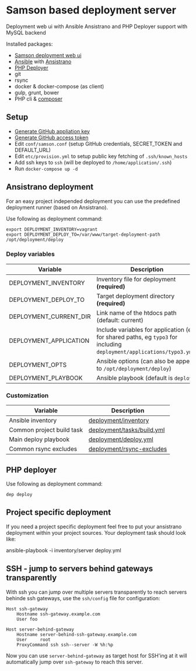 # Samson based deployment server

Deployment web ui with Ansible Ansistrano and PHP Deployer support with MySQL backend

Installed packages:
* [Samson deployment web ui](https://github.com/zendesk/samson)
* [Ansible](https://www.ansible.com/) with [Ansistrano](https://github.com/ansistrano)
* [PHP Deployer](http://deployer.org/)
* git
* rsync
* docker & docker-compose (as client)
* gulp, grunt, bower
* PHP cli & [composer](https://getcomposer.org/)

## Setup

* [Generate GitHub appliation key](https://github.com/settings/developers) 
* [Generate GitHub access token](https://github.com/settings/tokens)
* Edit `conf/samson.conf` (setup GitHub credentials, SECRET_TOKEN and DEFAULT_URL)
* Edit `etc/provision.yml` to setup public key fetching of `.ssh/known_hosts`
* Add ssh keys to `ssh` (will be deployed to `/home/application/.ssh`)
* Run `docker-compose up -d`

## Ansistrano deployment

For an easy project independed deployment you can use the predefined deployment runner (based on Ansistrano).

Use following as deployment command:

```
export DEPLOYMENT_INVENTORY=vagrant
export DEPLOYMENT_DEPLOY_TO=/var/www/target-deployment-path
/opt/deployment/deploy
```

### Deploy variables

Variable                       | Description
------------------------------ | ------------------------------------------------------
DEPLOYMENT_INVENTORY           | Inventory file for deployment **(required)**
DEPLOYMENT_DEPLOY_TO           | Target deployment directory **(required)**
DEPLOYMENT_CURRENT_DIR         | Link name of the htdocs path (default: current)
DEPLOYMENT_APPLICATION         | Include variables for application (eg. for shared paths, eg `typo3` for including `deployment/applications/typo3.yml`)
DEPLOYMENT_OPTS                | Ansible options (can also be append to `/opt/deployment/deploy`)
DEPLOYMENT_PLAYBOOK            | Ansible playbook (default is `deploy`)

### Customization

Variable                    | Description
--------------------------- | ------------------------------------------------------
Ansible inventory           | [deployment/inventory](deployment/inventory)
Common project build task   | [deployment/tasks/build.yml](deployment/tasks/build.yml)
Main deploy playbook        | [deployment/deploy.yml](deployment/deploy.yml)
Common rsync excludes       | [deployment/rsync-excludes](deployment/rsync-excludes)

## PHP deployer
Use following as deployment command:

```
dep deploy
```


## Project specific deployment

If you need a project specific deployment feel free to put your ansistrano deployment within your project sources.
Your deployment task should look like:

ansible-playbook -i inventory/server deploy.yml

## SSH - jump to servers behind gateways transparently

With ssh you can jump over multiple servers transparently to reach servers behinde ssh gateways, use the `ssh/config` 
file for configuration:

```
Host ssh-gateway
    Hostname ssh-gateway.example.com
    User foo

Host server-behind-gateway
    Hostname server-behind-ssh-gateway.example.com
    User     root
    ProxyCommand ssh ssh--server -W %h:%p
```

Now you can use `server-behind-gateway` as target host for SSH'ing at it will automatically jump over `ssh-gateway` to
reach this server.
